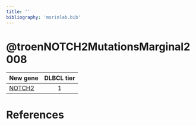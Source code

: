 ```yaml
---
title: ''
bibliography: 'morinlab.bib'
---
```


# @troenNOTCH2MutationsMarginal2008
|New gene|DLBCL tier|
|:-|:-:|
|[NOTCH2](NOTCH2)|1 |

# References

